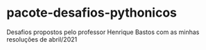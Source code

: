 # pacote-desafios-pythonicos
Desafios propostos pelo professor Henrique Bastos com as minhas resoluções de abril/2021
